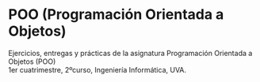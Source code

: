 # POO (Programación Orientada a Objetos)
Ejercicios, entregas y prácticas de la asignatura Programación Orientada a Objetos (POO)    
1er cuatrimestre, 2ºcurso, Ingeniería Informática, UVA.

